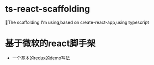 # ts-react-scaffolding
🎯The scaffolding I'm using,based on create-react-app,using typescript 

# 基于微软的react脚手架
- 一个基本的redux的demo写法

